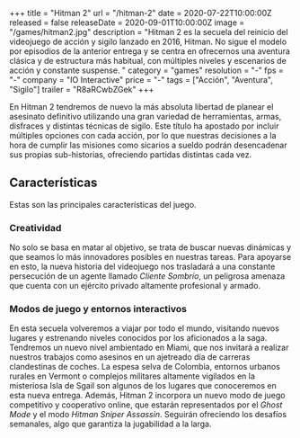 +++
title = "Hitman 2"
url = "/hitman-2"
date = 2020-07-22T10:00:00Z
released = false
releaseDate = 2020-09-01T10:00:00Z
image = "/games/hitman2.jpg"
description = "Hitman 2 es la secuela del reinicio del videojuego de acción y sigilo lanzado en 2016, Hitman. No sigue el modelo por episodios de la anterior entrega y se centra en ofrecernos una aventura clásica y de estructura más habitual, con múltiples niveles y escenarios de acción y constante suspense. "
category = "games"
resolution = "-"
fps = "-"
company = "IO Interactive"
price = "-"
tags = ["Acción", "Aventura", "Sigilo"]
trailer = "R8aRCwbZGek"
+++

En Hitman 2 tendremos de nuevo la más absoluta libertad de planear el asesinato definitivo utilizando una gran variedad de herramientas, armas, disfraces y distintas técnicas de sigilo. Este título ha apostado por incluir múltiples opciones con cada acción, por lo que nuestras decisiones a la hora de cumplir las misiones como sicarios a sueldo podrán desencadenar sus propias sub-historias, ofreciendo partidas distintas cada vez.

## Características

Estas son las principales características del juego.

### Creatividad

No solo se basa en matar al objetivo, se trata de buscar nuevas dinámicas y que seamos lo más innovadores posibles en nuestras tareas. Para apoyarse en esto, la nueva historia del videojuego nos trasladará a una constante persecución de un agente llamado *Cliente Sombrío*, un peligrosa amenaza que cuenta con un ejército privado altamente profesional y armado.

### Modos de juego y entornos interactivos

En esta secuela volveremos a viajar por todo el mundo, visitando nuevos lugares y estrenando niveles conocidos por los aficionados a la saga. Tendremos un nuevo nivel ambientado en Miami, que nos invitará a realizar nuestros trabajos como asesinos en un ajetreado día de carreras clandestinas de coches. La espesa selva de Colombia, entornos urbanos rurales en Vermont o complejos militares altamente vigilados en la misteriosa Isla de Sgail son algunos de los lugares que conoceremos en esta nueva entrega. Además, Hitman 2 incorpora un nuevo modo de juego competitivo y cooperativo online, que estarán representados por el *Ghost Mode* y el modo *Hitman Sniper Assassin*. Seguirán ofreciendo los desafíos semanales, algo que garantiza la jugabilidad a la larga.